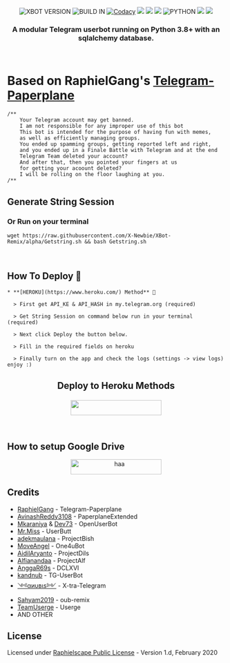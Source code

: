 <p align="center">
    <img alt="XBOT VERSION" src="https://img.shields.io/badge/XBOT%20VERSION-4.+-brightgreen"/>
    <img alt="BUILD IN" src="https://img.shields.io/badge/BUILD%20-Last Day-brightgreen"/>
    <a href="https://travis-ci.com/X-Newbie/XBot-Remix.svg?branch=alpha" /></a>
    <a href="https://app.codacy.com/gh/X-Newbie/XBot-Remix/dashboard"> <img src="https://img.shields.io/codacy/grade/a8f0747a964e4712818a28d2a7f4edd3?color=blue&logo=codacy&style=for-the-badge" alt="Codacy" /></a>
    <a href="https://github.com/X-Newbie/XBot-Remix"> <img src="https://img.shields.io/github/repo-size/X-Newbie/XBot-Remix?logo=github&style=for-the-badge" /></a>
    <a href="https://github.com/X-Newbie/XBot-Remix/network/members"> <img src="https://img.shields.io/github/forks/X-Newbie/XBot-Remix?logo=github&style=for-the-badge" /></a>
    <a href="https://pypi.org/project/Telethon/"> <img src="https://img.shields.io/pypi/v/telethon?label=telethon&logo=pypi&logoColor=white&style=for-the-badge" /></a>
    <img alt="PYTHON" src="https://img.shields.io/badge/PYTHON-v3.9.0-blue?style=for-the-badge&logo=appveyor"/>
    <a href="https://hub.docker.com/r/xnewbie/remix"> <img src="https://img.shields.io/docker/image-size/xnewbie/remix/groovy?label=docker%20image%20size&logo=docker&style=for-the-badge" /></a>
    <a href="https://hub.docker.com/r/xnewbie/remix/tags"> <img src="https://img.shields.io/docker/v/xnewbie/remix/groovy?label=docker%20version&logo=docker&style=for-the-badge" /></a>
   </p>


<h3 align="center">A modular Telegram userbot running on Python 3.8+ with an sqlalchemy database.</h3>
<p align="center">&nbsp;</p>

# Based on RaphielGang's [Telegram-Paperplane](https://github.com/RaphielGang/Telegram-Paperplane)

```
/**
    Your Telegram account may get banned.
    I am not responsible for any improper use of this bot
    This bot is intended for the purpose of having fun with memes,
    as well as efficiently managing groups.
    You ended up spamming groups, getting reported left and right,
    and you ended up in a Finale Battle with Telegram and at the end
    Telegram Team deleted your account?
    And after that, then you pointed your fingers at us
    for getting your acoount deleted?
    I will be rolling on the floor laughing at you.
/**
```

## Generate String Session

### Or Run on your terminal

```
wget https://raw.githubusercontent.com/X-Newbie/XBot-Remix/alpha/Getstring.sh && bash Getstring.sh
```
<br>

## How To Deploy 👷

```
* **[HEROKU](https://www.heroku.com/) Method** 🔧

  > First get API_KE & API_HASH in my.telegram.org (required)

  > Get String Session on command below run in your terminal (required)

  > Next click Deploy the button below. 

  > Fill in the required fields on heroku

  > Finally turn on the app and check the logs (settings -> view logs) enjoy :)
```

## <p align="center">Deploy to Heroku Methods</p>


<p align="center"><a href="https://heroku.com/deploy?template=https://github.com/X-Newbie/XBot-Remix/tree/alpha"> <img src="https://img.shields.io/badge/Deploy%20To%20Heroku-blue?style=flat&logo=heroku" width="210" height="34.45" /></a></p>

<br>
</p>

## How to setup Google Drive
<p align="center"><a href="https://telegra.ph/How-To-Setup-Google-Drive-04-03"> <img src="https://raw.githubusercontent.com/X-Newbie/XBot-Remix/alpha/userbot/resources/gd.png" alt="haa" width="210" height="34.45" /></a></p>

## Credits
*   [RaphielGang](https://github.com/RaphielGang) - Telegram-Paperplane
*   [AvinashReddy3108](https://github.com/AvinashReddy3108) - PaperplaneExtended
*   [Mkaraniya](https://github.com/mkaraniya) & [Dev73](https://github.com/Devp73) - OpenUserBot
*   [Mr.Miss](https://github.com/keselekpermen69) - UserButt
*   [adekmaulana](https://github.com/adekmaulana) - ProjectBish
*   [MoveAngel](https://github.com/MoveAngel) - One4uBot
*   [AidilAryanto](https://github.com/aidilaryanto) - ProjectDils 
*   [Alfianandaa](https://github.com/alfianandaa/ProjectAlf) - ProjectAlf
*   [AnggaR69s](https://github.com/GengKapak/DCLXVI) - DCLXVI
*   [kandnub](https://github.com/kandnub) - TG-UserBot
*   [༺αиυвιѕ༻](https://github.com/Dark-Princ3) - X-tra-Telegram
*   [Sahyam2019](https://github.com/sahyam2019/oub-remix) - oub-remix
*   [TeamUserge](https://github.com/UsergeTeam/Userge) - Userge
*   AND OTHER

## License
Licensed under [Raphielscape Public License](https://github.com/X-Newbie/XBot-Remix/blob/x-sql-extended/LICENSE) - Version 1.d, February 2020
